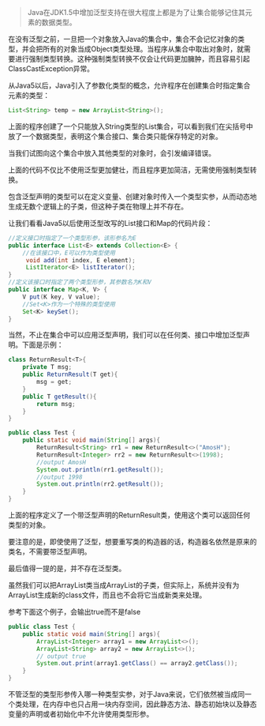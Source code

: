 > Java在JDK1.5中增加泛型支持在很大程度上都是为了让集合能够记住其元素的数据类型。

在没有泛型之前，一旦把一个对象放入Java的集合中，集合不会记忆对象的类型，并会把所有的对象当成Object类型处理。当程序从集合中取出对象时，就需要进行强制类型转换。这种强制类型转换不仅会让代码更加臃肿，而且容易引起ClassCastException异常。


从Java5以后，Java引入了参数化类型的概念，允许程序在创建集合时指定集合元素的类型：

```java
List<String> temp = new ArrayList<String>();
```
上面的程序创建了一个只能放入String类型的List集合，可以看到我们在尖括号中放了一个数据类型，表明这个集合接口、集合类只能保存特定的对象。

当我们试图向这个集合中放入其他类型的对象时，会引发编译错误。

上面的代码不仅比不使用泛型更加健壮，而且程序更加简洁，无需使用强制类型转换。

包含泛型声明的类型可以在定义变量、创建对象时传入一个类型实参，从而动态地生成无数个逻辑上的子类，但这种子类在物理上并不存在。

让我们看看Java5以后使用泛型改写的List接口和Map的代码片段：
```java
//定义接口时指定了一个类型形参，该形参名为E
public interface List<E> extends Collection<E> {
	//在该接口中，E可以作为类型使用
	 void add(int index, E element);
	 ListIterator<E> listIterator();
}
//定义该接口时指定了两个类型形参，其参数名为K和V
public interface Map<K, V> {
    V put(K key, V value);
    //Set<K>作为一个特殊的类型使用
    Set<K> keySet();
}
```
当然，不止在集合中可以应用泛型声明，我们可以在任何类、接口中增加泛型声明。下面是示例：
```java
class ReturnResult<T>{
	private T msg;
	public ReturnResult(T get){
		msg = get;
	}
	public T getResult(){
		return msg;
	}
}

public class Test {
	public static void main(String[] args){
		ReturnResult<String> rr1 = new ReturnResult<>("AmosH");
		ReturnResult<Integer> rr2 = new ReturnResult<>(1998);
		//output AmosH
		System.out.println(rr1.getResult());
		//output 1998
		System.out.println(rr2.getResult());
	}
}
```
上面的程序定义了一个带泛型声明的ReturnResult<T>类，使用这个类可以返回任何类型的对象。

要注意的是，即使使用了泛型，想要重写类的构造器的话，构造器名依然是原来的类名，不需要带泛型声明。

最后值得一提的是，并不存在泛型类。

虽然我们可以把ArrayList<String>类当成ArrayList的子类，但实际上，系统并没有为ArrayList<String>生成新的class文件，而且也不会将它当成新类来处理。

参考下面这个例子，会输出true而不是false
```java
public class Test {
	public static void main(String[] args){
		ArrayList<Integer> array1 = new ArrayList<>();
		ArrayList<String> array2 = new ArrayList<>();
		// output true
		System.out.print(array1.getClass() == array2.getClass());
	}
}
```
不管泛型的类型形参传入哪一种类型实参，对于Java来说，它们依然被当成同一个类处理，在内存中也只占用一块内存空间，因此静态方法、静态初始块以及静态变量的声明或者初始化中不允许使用类型形参。

